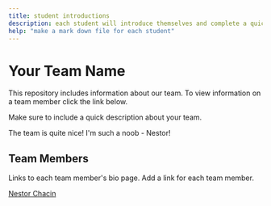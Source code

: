 ```yaml
---
title: student introductions
description: each student will introduce themselves and complete a quick bio
help: "make a mark down file for each student"
---
```


# Your Team Name

This repository includes information about our team. To view information on a team member click the link below.

Make sure to include a quick description about your team.

The team is quite nice! I'm such a noob - Nestor!

## Team Members

Links to each team member's bio page. Add a link for each team member.

[Nestor Chacin](/member1.md)